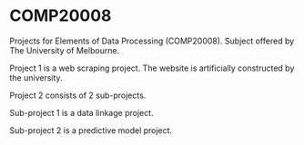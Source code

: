 # COMP20008
Projects for Elements of Data Processing (COMP20008). Subject offered by The University of Melbourne.

Project 1 is a web scraping project. The website is artificially constructed by the university.

Project 2 consists of 2 sub-projects.
  
  Sub-project 1 is a data linkage project.
  
  Sub-project 2 is a predictive model project.

